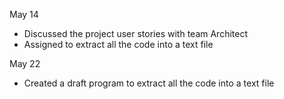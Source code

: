 May 14
- Discussed the project user stories with team Architect
- Assigned to extract all the code into a text file

May 22
- Created a draft program to extract all the code into a text file
